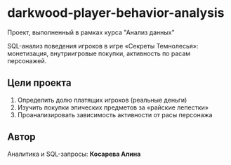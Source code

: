 # darkwood-player-behavior-analysis
Проект, выполненный в рамках курса "Анализ данных"

SQL-анализ поведения игроков в игре «Секреты Темнолесья»: монетизация, внутриигровые покупки, активность по расам персонажей.

## Цели проекта

1. Определить долю платящих игроков (реальные деньги)
2. Изучить покупки эпических предметов за «райские лепестки»
3. Проанализировать зависимость активности от расы персонажа

## Автор

Аналитика и SQL-запросы: **Косарева Алина**  

